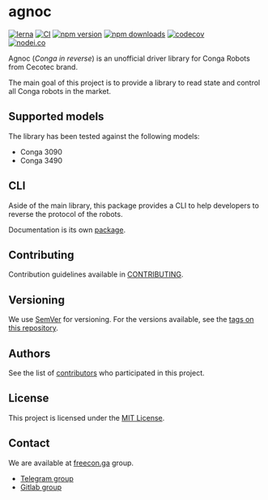 # agnoc

[![lerna](https://img.shields.io/badge/maintained%20with-lerna-cc00ff.svg)](https://lerna.js.org/)
[![CI](https://github.com/adrigzr/agnoc/actions/workflows/ci.yml/badge.svg?branch=master)](https://github.com/adrigzr/agnoc/actions/workflows/ci.yml)
[![npm version](https://img.shields.io/npm/v/@agnoc/core.svg)](https://npmjs.org/package/@agnoc/core)
[![npm downloads](https://img.shields.io/npm/dm/@agnoc/core.svg)](https://npmjs.org/package/@agnoc/core)
[![codecov](https://codecov.io/gh/adrigzr/agnoc/branch/master/graph/badge.svg?token=8OLQ4HDMMZ)](https://codecov.io/gh/adrigzr/agnoc)
<br/>
[![nodei.co](https://nodei.co/npm/@agnoc/core.png)](https://www.npmjs.com/package/@agnoc/core)

Agnoc (_Conga in reverse_) is an unofficial driver library for Conga Robots from Cecotec brand.

The main goal of this project is to provide a library to read state and control all Conga robots in the market.

## Supported models

The library has been tested against the following models:

- Conga 3090
- Conga 3490

## CLI

Aside of the main library, this package provides a CLI to help developers to reverse the protocol of the robots.

Documentation is its own [package](./packages/cli/README.md).

## Contributing

Contribution guidelines available in [CONTRIBUTING](./CONTRIBUTING.md).

## Versioning

We use [SemVer](http://semver.org/) for versioning. For the versions available, see the [tags on this repository](/adrigzr/agnoc/tags).

## Authors

See the list of [contributors](/adrigzr/agnoc/graphs/contributors) who participated in this project.

## License

This project is licensed under the [MIT License](LICENSE.md).

## Contact

We are available at [freecon.ga](https://freecon.ga/) group.

- [Telegram group](https://telegram.me/freeconga)
- [Gitlab group](https://gitlab.com/freeconga)
